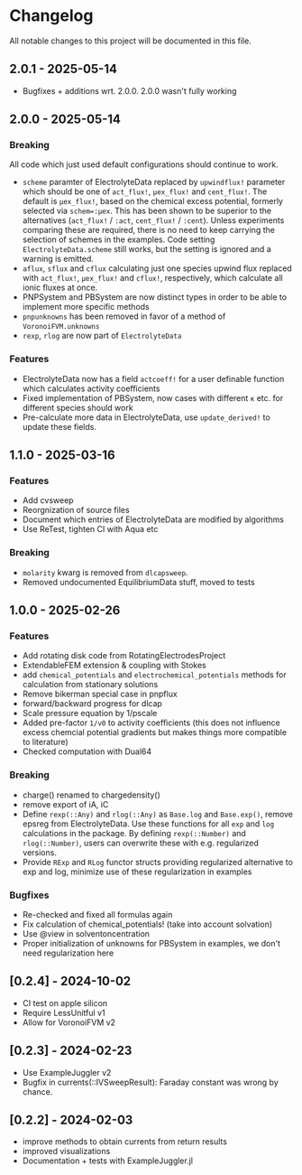 # Changelog

All notable changes to this project will be documented in this file.

## 2.0.1 - 2025-05-14 
- Bugfixes + additions wrt. 2.0.0. 2.0.0 wasn't fully working

## 2.0.0 - 2025-05-14

### Breaking
All code which just used default configurations should continue to work.

- `scheme` paramter of ElectrolyteData replaced by `upwindflux!` parameter which should be one of `act_flux!`, `μex_flux!` and `cent_flux!`. The default is `μex_flux!`, based on the chemical excess potential, formerly selected via `schem=:μex`. This has been shown to be superior to the alternatives (`act_flux!` / `:act`,  `cent_flux!` / `:cent`). Unless experiments comparing these are required, there is no need to keep carrying the selection of schemes in the examples. Code setting `ElectrolyteData.scheme` still works, but the setting is ignored and a warning is emitted.
- `aflux`, `sflux` and `cflux` calculating just one species upwind flux replaced with  `act_flux!`, `μex_flux!` and `cflux!`, respectively, which  calculate all ionic fluxes at once.
- PNPSystem and PBSystem are now distinct types in order to be able to implement more specific methods
- `pnpunknowns` has been removed in favor of a method of `VoronoiFVM.unknowns`
- `rexp`, `rlog` are now part of `ElectrolyteData`

### Features
- ElectrolyteData now has a field  `actcoeff!` for a user definable function which calculates activity coefficients
- Fixed implementation of PBSystem, now cases with different `κ`  etc. for different species should work
- Pre-calculate more data in ElectrolyteData, use `update_derived!` to update these fields.

## 1.1.0 - 2025-03-16

### Features
- Add cvsweep 
- Reorgnization of source files
- Document which entries of ElectrolyteData are modified by algorithms
- Use ReTest, tighten CI with Aqua etc

### Breaking
- `molarity` kwarg is removed from `dlcapsweep`.
- Removed undocumented EquilibriumData stuff, moved to tests

## 1.0.0 - 2025-02-26

### Features
- Add rotating disk code from RotatingElectrodesProject
- ExtendableFEM extension & coupling with Stokes
- add `chemical_potentials` and `electrochemical_potentials` methods for  calculation from stationary solutions
- Remove bikerman special case in pnpflux
- forward/backward progress for dlcap
- Scale pressure equation by 1/pscale
- Added pre-factor `1/v0` to activity coefficients (this does not influence excess chemcial potential gradients
  but makes things more compatible to literature)
- Checked computation with Dual64

### Breaking
- charge() renamed to chargedensity()
- remove export of iA, iC
- Define `rexp(::Any)` and `rlog(::Any)` as `Base.log` and `Base.exp()`, remove epsreg from ElectrolyteData.
  Use these functions for all `exp` and `log` calculations in the package.
  By defining `rexp(::Number)` and `rlog(::Number)`, users can overwrite these with e.g. regularized  versions.
- Provide `RExp` and `RLog` functor structs providing regularized alternative to exp and log, minimize use of these regularization in examples

### Bugfixes
- Re-checked and fixed all formulas again
- Fix calculation of chemical_potentials! (take into account solvation)
- Use @view in solventoncentration
- Proper initialization of unknowns for PBSystem in examples, we don't need regularization here

## [0.2.4] - 2024-10-02

- CI test on apple silicon
- Require LessUnitful v1
- Allow for VoronoiFVM v2

## [0.2.3] - 2024-02-23

- Use ExampleJuggler v2
- Bugfix in currents(::IVSweepResult): Faraday constant was wrong by chance.

## [0.2.2] - 2024-02-03

- improve methods to obtain currents from return results
- improved visualizations
- Documentation + tests with ExampleJuggler.jl

